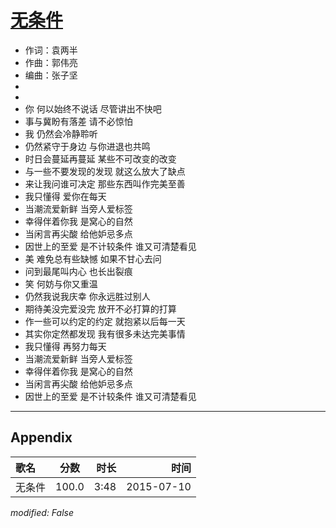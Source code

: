 # [无条件](https://music.163.com/song?id=31426608)

* 作词：袁两半
* 作曲：郭伟亮
* 编曲：张子坚
*
*
* 你 何以始终不说话 尽管讲出不快吧
* 事与冀盼有落差 请不必惊怕
* 我 仍然会冷静聆听
* 仍然紧守于身边 与你进退也共鸣
* 时日会蔓延再蔓延 某些不可改变的改变
* 与一些不要发现的发现 就这么放大了缺点
* 来让我问谁可决定 那些东西叫作完美至善
* 我只懂得 爱你在每天
* 当潮流爱新鲜 当旁人爱标签
* 幸得伴着你我 是窝心的自然
* 当闲言再尖酸 给他妒忌多点
* 因世上的至爱 是不计较条件 谁又可清楚看见
* 美 难免总有些缺憾 如果不甘心去问
* 问到最尾叫内心 也长出裂痕
* 笑 何妨与你又重温
* 仍然我说我庆幸 你永远胜过别人
* 期待美没完爱没完 放开不必打算的打算
* 作一些可以约定的约定 就抱紧以后每一天
* 其实你定然都发现 我有很多未达完美事情
* 我只懂得 再努力每天
* 当潮流爱新鲜 当旁人爱标签
* 幸得伴着你我 是窝心的自然
* 当闲言再尖酸 给他妒忌多点
* 因世上的至爱 是不计较条件 谁又可清楚看见


---

## Appendix

|歌名|分数|时长|时间|
|:---|:---:|---:|---:|
|无条件|100.0|3:48|2015-07-10

*modified: False*